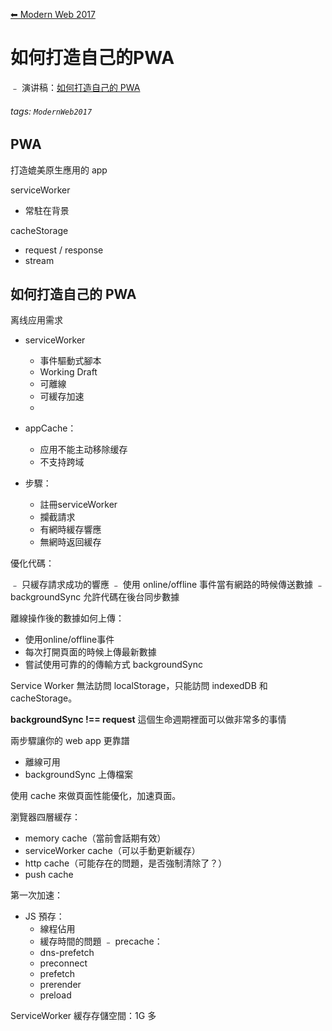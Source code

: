 [⬅ Modern Web 2017](https://hackmd.io/KwFgRsAMAcCMCmBaaA2AnAJkeFlEEMMMBmZdAMzDRTHMkliA?view)
# 如何打造自己的PWA

﹣ 演讲稿：[如何打造自己的 PWA](https://ppt.baomitu.com/d/25ac95be)

###### tags: `ModernWeb2017`

## PWA

打造媲美原生應用的 app

serviceWorker
  - 常駐在背景

cacheStorage
  - request / response
  - stream

## 如何打造自己的 PWA

离线应用需求

- serviceWorker
    - 事件驅動式腳本
    - Working Draft
    - 可離線
    - 可緩存加速
    - 
- appCache：
    - 应用不能主动移除缓存
    - 不支持跨域

- 步驟：
    - 註冊serviceWorker
    - 攔截請求
    - 有網時緩存響應
    - 無網時返回緩存

優化代碼：

﹣ 只緩存請求成功的響應
﹣ 使用 online/offline 事件當有網路的時候傳送數據
﹣ backgroundSync 允許代碼在後台同步數據

離線操作後的數據如何上傳：
- 使用online/offline事件
- 每次打開頁面的時候上傳最新數據
- 嘗試使用可靠的的傳輸方式 backgroundSync

Service Worker 無法訪問 localStorage，只能訪問 indexedDB 和 cacheStorage。

**backgroundSync !== request** 
這個生命週期裡面可以做非常多的事情


兩步驟讓你的 web app 更靠譜
- 離線可用
- backgroundSync 上傳檔案


使用 cache 來做頁面性能優化，加速頁面。

瀏覽器四層緩存：
- memory cache（當前會話期有效）
- serviceWorker cache（可以手動更新緩存）
- http cache（可能存在的問題，是否強制清除了？）
- push cache

第一次加速：
- JS 預存：
    - 線程佔用
    - 緩存時間的問題
﹣ precache：
    - dns-prefetch
    - preconnect
    - prefetch
    - prerender
    - preload
    
ServiceWorker 緩存存儲空間：1G 多



























